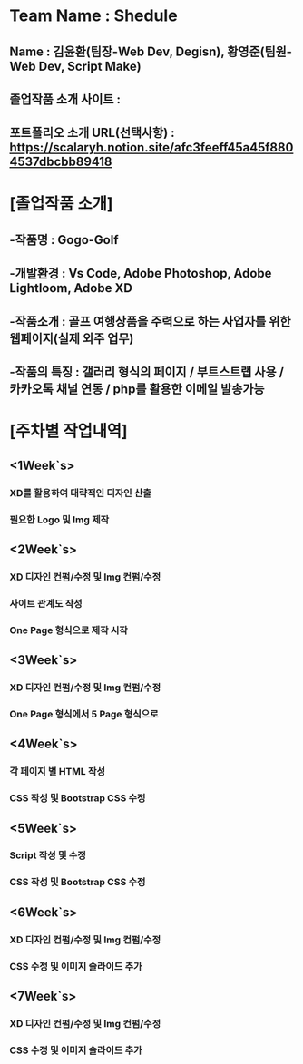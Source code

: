# Team Name : Shedule
## Name : 김윤환(팀장-Web Dev, Degisn), 황영준(팀원-Web Dev, Script Make)
## 졸업작품 소개 사이트 : 
## 포트폴리오 소개 URL(선택사항) : https://scalaryh.notion.site/afc3feeff45a45f8804537dbcbb89418

# [졸업작품 소개]
## -작품명 : Gogo-Golf
## -개발환경 : Vs Code, Adobe Photoshop, Adobe Lightloom, Adobe XD
## -작품소개 : 골프 여행상품을 주력으로 하는 사업자를 위한 웹페이지(실제 외주 업무)
## -작품의 특징 : 갤러리 형식의 페이지 / 부트스트랩 사용 / 카카오톡 채널 연동 / php를 활용한 이메일 발송가능

# [주차별 작업내역]
## <1Week`s>
### XD를 활용하여 대략적인 디자인 산출
### 필요한 Logo 및 Img 제작

## <2Week`s>
### XD 디자인 컨펌/수정 및 Img 컨펌/수정 
### 사이트 관계도 작성
### One Page 형식으로 제작 시작

## <3Week`s>
### XD 디자인 컨펌/수정 및 Img 컨펌/수정 
### One Page 형식에서 5 Page 형식으로 

## <4Week`s>
### 각 페이지 별 HTML 작성
### CSS 작성 및 Bootstrap CSS 수정

## <5Week`s>
### Script 작성 및 수정
### CSS 작성 및 Bootstrap CSS 수정

## <6Week`s>
### XD 디자인 컨펌/수정 및 Img 컨펌/수정 
### CSS 수정 및 이미지 슬라이드 추가

## <7Week`s>
### XD 디자인 컨펌/수정 및 Img 컨펌/수정 
### CSS 수정 및 이미지 슬라이드 추가